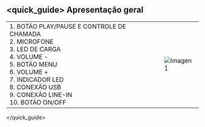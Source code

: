 ## <quick_guide> Apresentação geral

|  |  |
|:-------|:-------|
|1.	BOTÃO PLAY/PAUSE E CONTROLE DE CHAMADA <br> 2.	MICROFONE <br> 3.	LED DE CARGA <br> 4. VOLUME - <br> 5.	BOTÃO MENU <br> 6. VOLUME +	<br> 7.	INDICADOR LED <br> 8.	CONEXÃO USB <br> 9.	CONEXÃO LINE-IN <br> 10. BOTÃO ON/OFF|![Imagen1](http://static.energysistem.com/images/manuals/39974/532c737a1454e.jpg)|
</quick_guide>
